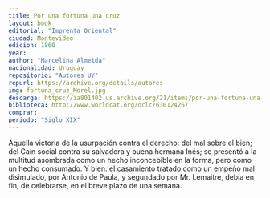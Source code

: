 ```yaml
---
title: Por una fortuna una cruz
layout: book
editorial: "Imprenta Oriental"
ciudad: Montevideo
edicion: 1860
year: 
author: "Marcelina Almeida"
nacionalidad: Uruguay
repositorio: "Autores UY"
repurl: https://archive.org/details/autores
img: fortuna_cruz_Morel.jpg
descarga: https://ia801402.us.archive.org/21/items/por-una-fortuna-una-cruz-marcelina-almeida/Por%20una%20fortuna%20una%20cruz%20-%20Marcelina%20Almeida.pdf
biblioteca: http://www.worldcat.org/oclc/630124267
comprar: 
periodo: "Siglo XIX"
---
```

 

Aquella victoria de la usurpación contra el derecho: del mal sobre el bien; del Caín social contra su salvadora y buena hermana Inés; se presentó a la multitud asombrada como un hecho inconcebible en la forma, pero como un hecho consumado.
Y bien: el casamiento tratado como un empeño mal disimulado, por Antonio de Paula, y segundado por Mr. Lemaitre, debía en fin, de celebrarse, en el breve plazo de una semana.
